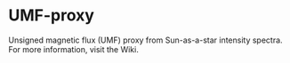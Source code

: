 # UMF-proxy
Unsigned magnetic flux (UMF) proxy from Sun-as-a-star intensity spectra. For more information, visit the Wiki.
